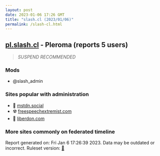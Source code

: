 ```yaml
---
layout: post
date: 2023-01-06 17:26 GMT
title: "slash.cl (2023/01/06)"
permalink: /slash-cl.html
---
```



## [pl.slash.cl](https://pl.slash.cl) - Pleroma (reports 5 users)

> *SUSPEND RECOMMENDED*

### Mods
 * @slash_admin

### Sites popular with administration

* 🐘 [mstdn.social](/mstdn-social.html)
* ☢️ [freespeechextremist.com](/freespeechextremist-com.html)
* 🚫 [liberdon.com](/liberdon-com.html)

### More sites commonly on federated timeline


Report generated on: Fri Jan  6 17:26:39 2023. Data may be outdated or incorrect.
Ruleset version: [🏀](/version-basketball)
